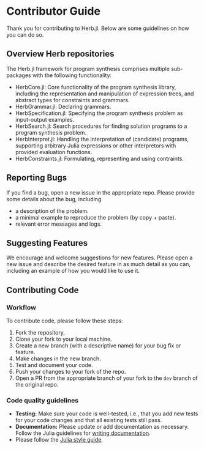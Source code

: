 # Contributor Guide

Thank you for contributing to Herb.jl. Below are some guidelines on how you can do so.

## Overview Herb repositories

The Herb.jl framework for program synthesis comprises multiple sub-packages with the following functionality:
- HerbCore.jl: Core functionality of the program synthesis library, including the representation and manipulation of expression trees, and abstract types for constraints and grammars.
- HerbGrammar.jl: Declaring grammars.
- HerbSpecification.jl: Specifying the program synthesis problem as input-output examples. 
- HerbSearch.jl: Search procedures for finding solution programs to a program synthesis problem.
- HerbInterpret.jl: Handling the interpretation of (candidate) programs, supporting arbitrary Julia expressions or other interpretors with provided evaluation functions.
- HerbConstraints.jl: Formulating, representing and using contraints.

## Reporting Bugs

If you find a bug, open a new issue in the appropriate repo. Please provide some details about the bug, including 
- a description of the problem.
- a minimal example to reproduce the problem (by copy + paste).
- relevant error messages and logs. 

## Suggesting Features

We encourage and welcome suggestions for new features. Please open a new issue and describe the desired feature in as much detail as you can, including an example of how you would like to use it. 

## Contributing Code

### Workflow

To contribute code, please follow these steps:
1. Fork the repository.
2. Clone your fork to your local machine.
3. Create a new branch (with a descriptive name) for your bug fix or feature. 
4. Make changes in the new branch.
5. Test and document your code. 
6. Push your changes to your fork of the repo.
7. Open a PR from the appropriate branch of your fork to the `dev` branch of the original repo.

### Code quality guidelines

- **Testing:** Make sure your code is well-tested, i.e., that you add new tests for your code changes and that all existing tests still pass.
- **Documentation:** Please update or add documentation as necessary. Follow the Julia guidelines for [writing documentation](https://docs.julialang.org/en/v1/manual/documentation/#Writing-Documentation).
- Please follow the [Julia style guide](https://docs.julialang.org/en/v1/manual/style-guide/).

